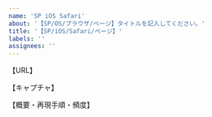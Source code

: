 ```yaml
---
name: 'SP iOS Safari'
about: '【SP/OS/ブラウザ/ページ】タイトルを記入してください。'
title: '【SP/iOS/Safari/ページ】'
labels: ''
assignees: ''
---
```


【URL】

【キャプチャ】

【概要・再現手順・頻度】

